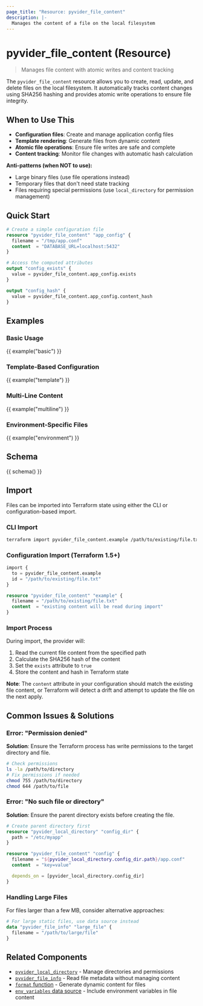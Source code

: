 ```yaml
---
page_title: "Resource: pyvider_file_content"
description: |-
  Manages the content of a file on the local filesystem
---
```


# pyvider_file_content (Resource)

> Manages file content with atomic writes and content tracking

The `pyvider_file_content` resource allows you to create, read, update, and delete files on the local filesystem. It automatically tracks content changes using SHA256 hashing and provides atomic write operations to ensure file integrity.

## When to Use This

- **Configuration files**: Create and manage application config files
- **Template rendering**: Generate files from dynamic content
- **Atomic file operations**: Ensure file writes are safe and complete
- **Content tracking**: Monitor file changes with automatic hash calculation

**Anti-patterns (when NOT to use):**
- Large binary files (use file operations instead)
- Temporary files that don't need state tracking
- Files requiring special permissions (use `local_directory` for permission management)

## Quick Start

```terraform
# Create a simple configuration file
resource "pyvider_file_content" "app_config" {
  filename = "/tmp/app.conf"
  content  = "DATABASE_URL=localhost:5432"
}

# Access the computed attributes
output "config_exists" {
  value = pyvider_file_content.app_config.exists
}

output "config_hash" {
  value = pyvider_file_content.app_config.content_hash
}
```

## Examples

### Basic Usage

{{ example("basic") }}

### Template-Based Configuration

{{ example("template") }}

### Multi-Line Content

{{ example("multiline") }}

### Environment-Specific Files

{{ example("environment") }}

## Schema

{{ schema() }}

## Import

Files can be imported into Terraform state using either the CLI or configuration-based import.

### CLI Import

```bash
terraform import pyvider_file_content.example /path/to/existing/file.txt
```

### Configuration Import (Terraform 1.5+)

```terraform
import {
  to = pyvider_file_content.example
  id = "/path/to/existing/file.txt"
}

resource "pyvider_file_content" "example" {
  filename = "/path/to/existing/file.txt"
  content  = "existing content will be read during import"
}
```

### Import Process

During import, the provider will:
1. Read the current file content from the specified path
2. Calculate the SHA256 hash of the content
3. Set the `exists` attribute to `true`
4. Store the content and hash in Terraform state

**Note**: The `content` attribute in your configuration should match the existing file content, or Terraform will detect a drift and attempt to update the file on the next apply.

## Common Issues & Solutions

### Error: "Permission denied"
**Solution**: Ensure the Terraform process has write permissions to the target directory and file.

```bash
# Check permissions
ls -la /path/to/directory
# Fix permissions if needed
chmod 755 /path/to/directory
chmod 644 /path/to/file
```

### Error: "No such file or directory"
**Solution**: Ensure the parent directory exists before creating the file.

```terraform
# Create parent directory first
resource "pyvider_local_directory" "config_dir" {
  path = "/etc/myapp"
}

resource "pyvider_file_content" "config" {
  filename = "${pyvider_local_directory.config_dir.path}/app.conf"
  content  = "key=value"

  depends_on = [pyvider_local_directory.config_dir]
}
```

### Handling Large Files
For files larger than a few MB, consider alternative approaches:

```terraform
# For large static files, use data source instead
data "pyvider_file_info" "large_file" {
  filename = "/path/to/large/file"
}
```

## Related Components

- [`pyvider_local_directory`](../local_directory.md) - Manage directories and permissions
- [`pyvider_file_info`](../../data-sources/file_info.md) - Read file metadata without managing content
- [`format` function](../../functions/string/format.md) - Generate dynamic content for files
- [`env_variables` data source](../../data-sources/env_variables.md) - Include environment variables in file content